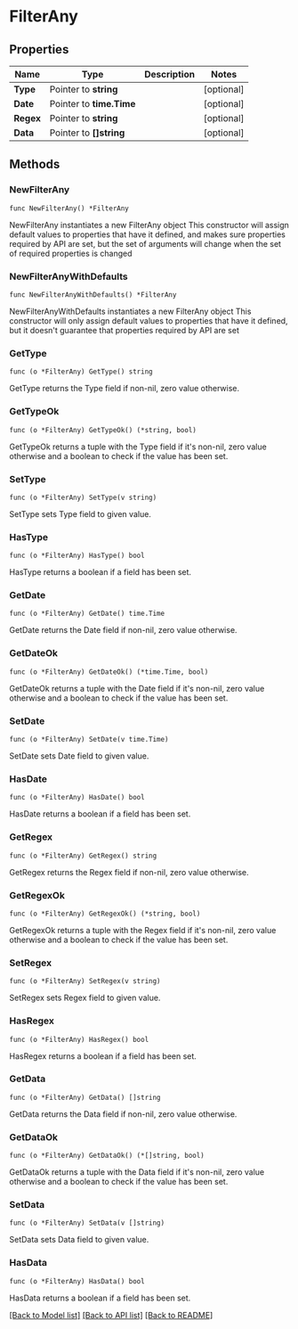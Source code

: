 # FilterAny

## Properties

Name | Type | Description | Notes
------------ | ------------- | ------------- | -------------
**Type** | Pointer to **string** |  | [optional] 
**Date** | Pointer to **time.Time** |  | [optional] 
**Regex** | Pointer to **string** |  | [optional] 
**Data** | Pointer to **[]string** |  | [optional] 

## Methods

### NewFilterAny

`func NewFilterAny() *FilterAny`

NewFilterAny instantiates a new FilterAny object
This constructor will assign default values to properties that have it defined,
and makes sure properties required by API are set, but the set of arguments
will change when the set of required properties is changed

### NewFilterAnyWithDefaults

`func NewFilterAnyWithDefaults() *FilterAny`

NewFilterAnyWithDefaults instantiates a new FilterAny object
This constructor will only assign default values to properties that have it defined,
but it doesn't guarantee that properties required by API are set

### GetType

`func (o *FilterAny) GetType() string`

GetType returns the Type field if non-nil, zero value otherwise.

### GetTypeOk

`func (o *FilterAny) GetTypeOk() (*string, bool)`

GetTypeOk returns a tuple with the Type field if it's non-nil, zero value otherwise
and a boolean to check if the value has been set.

### SetType

`func (o *FilterAny) SetType(v string)`

SetType sets Type field to given value.

### HasType

`func (o *FilterAny) HasType() bool`

HasType returns a boolean if a field has been set.

### GetDate

`func (o *FilterAny) GetDate() time.Time`

GetDate returns the Date field if non-nil, zero value otherwise.

### GetDateOk

`func (o *FilterAny) GetDateOk() (*time.Time, bool)`

GetDateOk returns a tuple with the Date field if it's non-nil, zero value otherwise
and a boolean to check if the value has been set.

### SetDate

`func (o *FilterAny) SetDate(v time.Time)`

SetDate sets Date field to given value.

### HasDate

`func (o *FilterAny) HasDate() bool`

HasDate returns a boolean if a field has been set.

### GetRegex

`func (o *FilterAny) GetRegex() string`

GetRegex returns the Regex field if non-nil, zero value otherwise.

### GetRegexOk

`func (o *FilterAny) GetRegexOk() (*string, bool)`

GetRegexOk returns a tuple with the Regex field if it's non-nil, zero value otherwise
and a boolean to check if the value has been set.

### SetRegex

`func (o *FilterAny) SetRegex(v string)`

SetRegex sets Regex field to given value.

### HasRegex

`func (o *FilterAny) HasRegex() bool`

HasRegex returns a boolean if a field has been set.

### GetData

`func (o *FilterAny) GetData() []string`

GetData returns the Data field if non-nil, zero value otherwise.

### GetDataOk

`func (o *FilterAny) GetDataOk() (*[]string, bool)`

GetDataOk returns a tuple with the Data field if it's non-nil, zero value otherwise
and a boolean to check if the value has been set.

### SetData

`func (o *FilterAny) SetData(v []string)`

SetData sets Data field to given value.

### HasData

`func (o *FilterAny) HasData() bool`

HasData returns a boolean if a field has been set.


[[Back to Model list]](../README.md#documentation-for-models) [[Back to API list]](../README.md#documentation-for-api-endpoints) [[Back to README]](../README.md)


